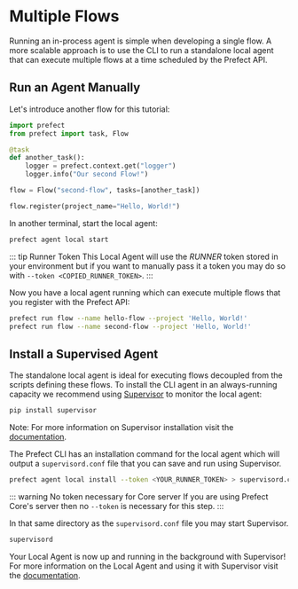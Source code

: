 # Multiple Flows

Running an in-process agent is simple when developing a single flow. A more scalable approach is to use the CLI to run a standalone local agent that can execute multiple flows at a time scheduled by the Prefect API.

## Run an Agent Manually

Let's introduce another flow for this tutorial:

```python
import prefect
from prefect import task, Flow

@task
def another_task():
    logger = prefect.context.get("logger")
    logger.info("Our second Flow!")

flow = Flow("second-flow", tasks=[another_task])

flow.register(project_name="Hello, World!")
```

In another terminal, start the local agent:

```bash
prefect agent local start
```

::: tip Runner Token <Badge text="Cloud"/>
This Local Agent will use the _RUNNER_ token stored in your environment but if you want to manually pass it a token you may do so with `--token <COPIED_RUNNER_TOKEN>`.
:::

Now you have a local agent running which can execute multiple flows that you register with the Prefect API:

```bash
prefect run flow --name hello-flow --project 'Hello, World!'
prefect run flow --name second-flow --project 'Hello, World!'
```

## Install a Supervised Agent

The standalone local agent is ideal for executing flows decoupled from the scripts defining these flows. To install the CLI agent in an always-running capacity we recommend using [Supervisor](http://supervisord.org/introduction.html) to monitor the local agent:

```bash
pip install supervisor
```

Note: For more information on Supervisor installation visit the [documentation](http://supervisord.org/installing.html).

The Prefect CLI has an installation command for the local agent which will output a `supervisord.conf` file that you can save and run using Supervisor.

```bash
prefect agent local install --token <YOUR_RUNNER_TOKEN> > supervisord.conf
```

::: warning No token necessary for Core server
If you are using Prefect Core's server then no `--token` is necessary for this step.
:::

In that same directory as the `supervisord.conf` file you may start Supervisor.

```bash
supervisord
```

Your Local Agent is now up and running in the background with Supervisor! For more information on the Local Agent and using it with Supervisor visit the [documentation](/orchestration/agents/local.html).
